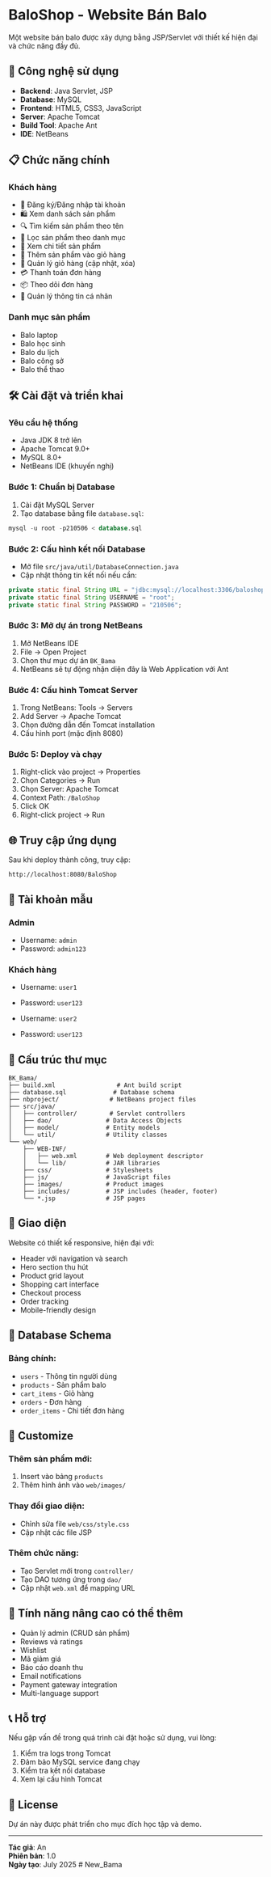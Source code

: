 # BaloShop - Website Bán Balo

Một website bán balo được xây dựng bằng JSP/Servlet với thiết kế hiện đại và chức năng đầy đủ.

## 🚀 Công nghệ sử dụng

- **Backend**: Java Servlet, JSP
- **Database**: MySQL
- **Frontend**: HTML5, CSS3, JavaScript
- **Server**: Apache Tomcat
- **Build Tool**: Apache Ant
- **IDE**: NetBeans

## 📋 Chức năng chính

### Khách hàng
- 🔐 Đăng ký/Đăng nhập tài khoản
- 🛍️ Xem danh sách sản phẩm
- 🔍 Tìm kiếm sản phẩm theo tên
- 📂 Lọc sản phẩm theo danh mục
- 📖 Xem chi tiết sản phẩm
- 🛒 Thêm sản phẩm vào giỏ hàng
- 🛒 Quản lý giỏ hàng (cập nhật, xóa)
- 💳 Thanh toán đơn hàng
- 📦 Theo dõi đơn hàng
- 👤 Quản lý thông tin cá nhân

### Danh mục sản phẩm
- Balo laptop
- Balo học sinh
- Balo du lịch
- Balo công sở
- Balo thể thao

## 🛠️ Cài đặt và triển khai

### Yêu cầu hệ thống
- Java JDK 8 trở lên
- Apache Tomcat 9.0+
- MySQL 8.0+
- NetBeans IDE (khuyến nghị)

### Bước 1: Chuẩn bị Database
1. Cài đặt MySQL Server
2. Tạo database bằng file `database.sql`:
```sql
mysql -u root -p210506 < database.sql
```

### Bước 2: Cấu hình kết nối Database
- Mở file `src/java/util/DatabaseConnection.java`
- Cập nhật thông tin kết nối nếu cần:
```java
private static final String URL = "jdbc:mysql://localhost:3306/baloshop";
private static final String USERNAME = "root";
private static final String PASSWORD = "210506";
```

### Bước 3: Mở dự án trong NetBeans
1. Mở NetBeans IDE
2. File → Open Project
3. Chọn thư mục dự án `BK_Bama`
4. NetBeans sẽ tự động nhận diện đây là Web Application với Ant

### Bước 4: Cấu hình Tomcat Server
1. Trong NetBeans: Tools → Servers
2. Add Server → Apache Tomcat
3. Chọn đường dẫn đến Tomcat installation
4. Cấu hình port (mặc định 8080)

### Bước 5: Deploy và chạy
1. Right-click vào project → Properties
2. Chọn Categories → Run
3. Chọn Server: Apache Tomcat
4. Context Path: `/BaloShop`
5. Click OK
6. Right-click project → Run

## 🌐 Truy cập ứng dụng

Sau khi deploy thành công, truy cập:
```
http://localhost:8080/BaloShop
```

## 👥 Tài khoản mẫu

### Admin
- Username: `admin`
- Password: `admin123`

### Khách hàng
- Username: `user1`
- Password: `user123`

- Username: `user2`
- Password: `user123`

## 📁 Cấu trúc thư mục

```
BK_Bama/
├── build.xml                 # Ant build script
├── database.sql             # Database schema
├── nbproject/              # NetBeans project files
├── src/java/
│   ├── controller/         # Servlet controllers
│   ├── dao/               # Data Access Objects
│   ├── model/             # Entity models
│   └── util/              # Utility classes
└── web/
    ├── WEB-INF/
    │   ├── web.xml        # Web deployment descriptor
    │   └── lib/           # JAR libraries
    ├── css/               # Stylesheets
    ├── js/                # JavaScript files
    ├── images/            # Product images
    ├── includes/          # JSP includes (header, footer)
    └── *.jsp              # JSP pages
```

## 🎨 Giao diện

Website có thiết kế responsive, hiện đại với:
- Header với navigation và search
- Hero section thu hút
- Product grid layout
- Shopping cart interface
- Checkout process
- Order tracking
- Mobile-friendly design

## 💾 Database Schema

### Bảng chính:
- `users` - Thông tin người dùng
- `products` - Sản phẩm balo
- `cart_items` - Giỏ hàng
- `orders` - Đơn hàng
- `order_items` - Chi tiết đơn hàng

## 🔧 Customize

### Thêm sản phẩm mới:
1. Insert vào bảng `products`
2. Thêm hình ảnh vào `web/images/`

### Thay đổi giao diện:
- Chỉnh sửa file `web/css/style.css`
- Cập nhật các file JSP

### Thêm chức năng:
- Tạo Servlet mới trong `controller/`
- Tạo DAO tương ứng trong `dao/`
- Cập nhật `web.xml` để mapping URL

## 🚀 Tính năng nâng cao có thể thêm

- Quản lý admin (CRUD sản phẩm)
- Reviews và ratings
- Wishlist
- Mã giảm giá
- Báo cáo doanh thu
- Email notifications
- Payment gateway integration
- Multi-language support

## 📞 Hỗ trợ

Nếu gặp vấn đề trong quá trình cài đặt hoặc sử dụng, vui lòng:
1. Kiểm tra logs trong Tomcat
2. Đảm bảo MySQL service đang chạy
3. Kiểm tra kết nối database
4. Xem lại cấu hình Tomcat

## 📄 License

Dự án này được phát triển cho mục đích học tập và demo.

---

**Tác giả**: An  
**Phiên bản**: 1.0  
**Ngày tạo**: July 2025
#   N e w _ B a m a  
 